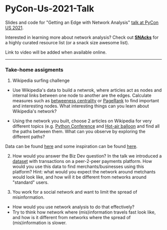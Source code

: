 # PyCon-Us-2021-Talk
Slides and code for "Getting an Edge with Network Analysis" [talk at PyCon US 2021](https://us.pycon.org/2021/schedule/presentation/60/).

Interested in learning more about network analysis? Check out **[SNAcks](https://github.com/alonnir/snacks)** for a highly curated resource list (or a snack size awesome list).

Link to video will be added when available online.

---

### Take-home assigments

1. Wikipedia surfing challenge
- Use Wikipedia's data to build a netwrok, where articles act as nodes and internal links between one node to another are the edges. Calculate measures such as [betweeness centrality](https://networkx.org/documentation/stable/reference/algorithms/centrality.html#shortest-path-betweenness) or [PageRank](https://networkx.org/documentation/stable/reference/algorithms/generated/networkx.algorithms.link_analysis.pagerank_alg.pagerank.html#networkx.algorithms.link_analysis.pagerank_alg.pagerank) to find important and interesting nodes. What interesting things can you learn about Wikipedia's network?

- Using the network you built, choose 2 articles on Wikipedia for very different topics (e.g. [Python Conference](https://en.wikipedia.org/wiki/Python_Conference) and  [Hot-air balloon](https://en.wikipedia.org/wiki/Hot-air_balloon) and find all the paths between them. What can you observe by exploring the different paths?


Data can be found [here](https://en.wikipedia.org/wiki/Wikipedia:Database_download) and some inspiration can be found [here](https://github.com/search?q=wikipedia+network+analysis).


2. How would you answer the Biz Dev question?
In the talk we introduced a [dataset](https://github.com/alonnir/PyCon-Us-2021-Talk/tree/main/data) with transactions on a peer-2-peer payments platform. How would you use this data to find merchants/businesses using this platform? Hint: what would you expect the network around metchants would look like, and how will it be different from networks around "standard" users.

3. You work for a social network and want to limit the spread of misinformation. 
- How would you use network analysis to do that effectively?
- Try to think how network where (mis)information travels fast look like, and how is it different from networks where the spread of (mis)information is slower.
